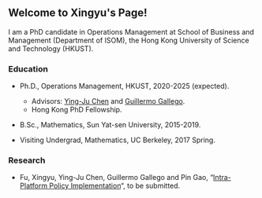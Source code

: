 ## Welcome to Xingyu's Page!
I am a PhD candidate in Operations Management at School of Business and Management (Department of ISOM), the Hong Kong University of Science and Technology (HKUST).

### Education
- Ph.D., Operations Management, HKUST, 2020-2025 (expected).
  - Advisors: [Ying-Ju Chen](https://imchen.people.ust.hk/) and [Guillermo Gallego](https://ieda.ust.hk/dfaculty/ggallego/).
  - Hong Kong PhD Fellowship.
 
- B.Sc., Mathematics, Sun Yat-sen University, 2015-2019.

- Visiting Undergrad, Mathematics, UC Berkeley, 2017 Spring.

### Research
- Fu, Xingyu, Ying-Ju Chen, Guillermo Gallego and Pin Gao, “[Intra-Platform Policy Implementation](https://papers.ssrn.com/sol3/papers.cfm?abstract_id=3831733)“, to be submitted.

